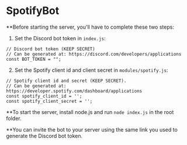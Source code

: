 # SpotifyBot

**Before starting the server, you'll have to complete these two steps:
1. Set the Discord bot token in `index.js`:
```
// Discord bot token (KEEP SECRET)
// Can be generated at: https://discord.com/developers/applications
const BOT_TOKEN = "";
```
2. Set the Spotify client id and client secret in `modules/spotify.js`:
```
// Spotify client id and secret (KEEP SECRET).
// Can be generated at: https://developer.spotify.com/dashboard/applications
const spotify_client_id = '';
const spotify_client_secret = '';
```

**To start the server, install node.js and run `node index.js` in the root folder. 

**You can invite the bot to your server using the same link you used to generate the Discord bot token.
